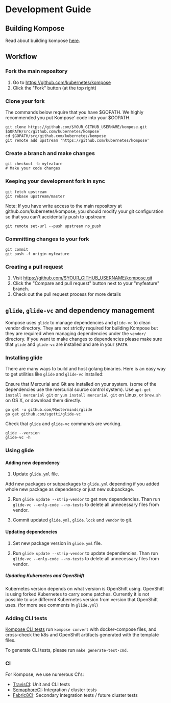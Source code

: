 # Development Guide

## Building Kompose

Read about building kompose [here](https://github.com/kubernetes/kompose#building).

## Workflow
### Fork the main repository

1. Go to https://github.com/kubernetes/kompose
2. Click the "Fork" button (at the top right)

### Clone your fork

The commands below require that you have $GOPATH. We highly recommended you put Kompose' code into your $GOPATH.

```console
git clone https://github.com/$YOUR_GITHUB_USERNAME/kompose.git $GOPATH/src/github.com/kubernetes/kompose
cd $GOPATH/src/github.com/kubernetes/kompose
git remote add upstream 'https://github.com/kubernetes/kompose'
```

### Create a branch and make changes

```console
git checkout -b myfeature
# Make your code changes
```

### Keeping your development fork in sync

```console
git fetch upstream
git rebase upstream/master
```

Note: If you have write access to the main repository at github.com/kubernetes/kompose, you should modify your git configuration so that you can't accidentally push to upstream:

```console
git remote set-url --push upstream no_push
```

### Committing changes to your fork

```console
git commit
git push -f origin myfeature
```

### Creating a pull request

1. Visit https://github.com/$YOUR_GITHUB_USERNAME/kompose.git
2. Click the "Compare and pull request" button next to your "myfeature" branch.
3. Check out the pull request process for more details

## `glide`, `glide-vc` and dependency management

Kompose uses `glide` to manage dependencies and `glide-vc` to clean vendor directory.
They are not strictly required for building Kompose but they are required when managing dependencies under the `vendor/` directory.
If you want to make changes to dependencies please make sure that `glide` and `glide-vc` are installed and are in your `$PATH`.

### Installing glide

There are many ways to build and host golang binaries. Here is an easy way to get utilities like `glide` and `glide-vc` installed:

Ensure that Mercurial and Git are installed on your system. (some of the dependencies use the mercurial source control system).
Use `apt-get install mercurial git` or `yum install mercurial git` on Linux, or `brew.sh` on OS X, or download them directly.

```console
go get -u github.com/Masterminds/glide
go get github.com/sgotti/glide-vc
```

Check that `glide` and `glide-vc` commands are working.

```console
glide --version
glide-vc -h
```

### Using glide

#### Adding new dependency
1. Update `glide.yml` file.

  Add new packages or subpackages to `glide.yml` depending if you added whole new package as dependency or
  just new subpackage.

2. Run `glide update --strip-vendor` to get new dependencies.
   Than run `glide-vc --only-code --no-tests` to delete all unnecessary files from vendor.

3. Commit updated `glide.yml`, `glide.lock` and `vendor` to git.


#### Updating dependencies

1. Set new package version in  `glide.yml` file.

2. Run `glide update --strip-vendor` to update dependencies.
   Than run `glide-vc --only-code --no-tests` to delete all unnecessary files from vendor.


##### Updating Kubernetes and OpenShift
Kubernetes version depends on what version is OpenShift using.
OpenShift is using forked Kubernetes to carry some patches.
Currently it is not possible to use different Kubernetes version from version that OpenShift uses.
(for more see comments in `glide.yml`)

### Adding CLI tests

[Kompose CLI tests](https://github.com/kubernetes/kompose/tree/master/script/test/cmd) run `kompose convert` with docker-compose files, and cross-check the k8s and OpenShift artifacts generated with the template files.

To generate CLI tests, please run `make generate-test-cmd`.

### CI

For Kompose, we use numerous CI's:

   - [TravisCI](https://travis-ci.org/kubernetes/kompose): Unit and CLI tests
   - [SemaphoreCI](https://semaphoreci.com/cdrage/kompose-2): Integration / cluster tests
   - [Fabric8CI](http://jenkins.cd.k8s.fabric8.io/): Secondary integration tests / future cluster tests
